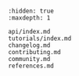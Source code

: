 ```{include} ../README.md

```

```{toctree}
:hidden: true
:maxdepth: 1

api/index.md
tutorials/index.md
changelog.md
contributing.md
community.md
references.md

```
